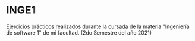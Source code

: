 # INGE1
Ejercicios prácticos realizados durante la cursada de la materia "Ingeniería de software 1" de mi facultad. (2do Semestre del año 2021)
